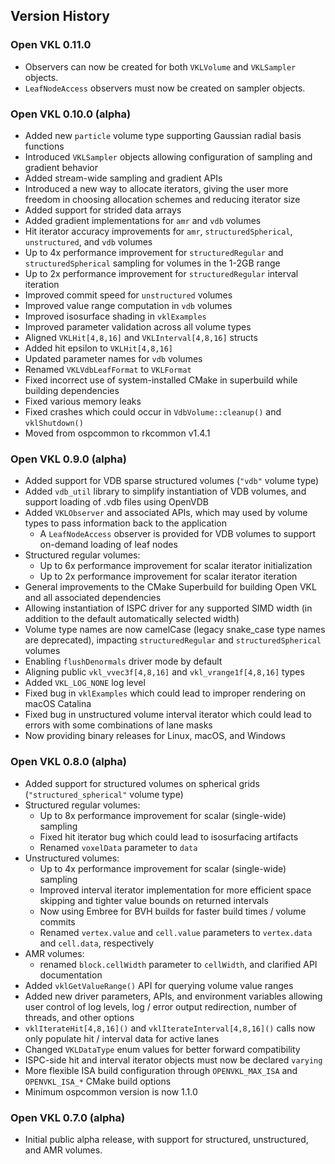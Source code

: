 Version History
---------------

### Open VKL 0.11.0

-   Observers can now be created for both `VKLVolume` and `VKLSampler` objects.
-   `LeafNodeAccess` observers must now be created on sampler objects.

### Open VKL 0.10.0 (alpha)

-   Added new `particle` volume type supporting Gaussian radial basis functions
-   Introduced `VKLSampler` objects allowing configuration of sampling and
    gradient behavior
-   Added stream-wide sampling and gradient APIs
-   Introduced a new way to allocate iterators, giving the user more freedom in
    choosing allocation schemes and reducing iterator size
-   Added support for strided data arrays
-   Added gradient implementations for `amr` and `vdb` volumes
-   Hit iterator accuracy improvements for `amr`, `structuredSpherical`,
    `unstructured`, and `vdb` volumes
-   Up to 4x performance improvement for `structuredRegular` and
    `structuredSpherical` sampling for volumes in the 1-2GB range
-   Up to 2x performance improvement for `structuredRegular` interval iteration
-   Improved commit speed for `unstructured` volumes
-   Improved value range computation in `vdb` volumes
-   Improved isosurface shading in `vklExamples`
-   Improved parameter validation across all volume types
-   Aligned `VKLHit[4,8,16]` and `VKLInterval[4,8,16]` structs
-   Added hit epsilon to `VKLHit[4,8,16]`
-   Updated parameter names for `vdb` volumes
-   Renamed `VKLVdbLeafFormat` to `VKLFormat`
-   Fixed incorrect use of system-installed CMake in superbuild while building
    dependencies
-   Fixed various memory leaks
-   Fixed crashes which could occur in `VdbVolume::cleanup()` and
    `vklShutdown()`
-   Moved from ospcommon to rkcommon v1.4.1

### Open VKL 0.9.0 (alpha)

-   Added support for VDB sparse structured volumes (`"vdb"` volume type)
-   Added `vdb_util` library to simplify instantiation of VDB volumes, and
    support loading of .vdb files using OpenVDB
-   Added `VKLObserver` and associated APIs, which may used by volume types to
    pass information back to the application
    - A `LeafNodeAccess` observer is provided for VDB volumes to support
      on-demand loading of leaf nodes
-   Structured regular volumes:
    -   Up to 6x performance improvement for scalar iterator initialization
    -   Up to 2x performance improvement for scalar iterator iteration
-   General improvements to the CMake Superbuild for building Open VKL and all
    associated dependencies
-   Allowing instantiation of ISPC driver for any supported SIMD width (in
    addition to the default automatically selected width)
-   Volume type names are now camelCase (legacy snake_case type names are
    deprecated), impacting `structuredRegular` and `structuredSpherical` volumes
-   Enabling `flushDenormals` driver mode by default
-   Aligning public `vkl_vvec3f[4,8,16]` and `vkl_vrange1f[4,8,16]` types
-   Added `VKL_LOG_NONE` log level
-   Fixed bug in `vklExamples` which could lead to improper rendering on macOS
    Catalina
-   Fixed bug in unstructured volume interval iterator which could lead to
    errors with some combinations of lane masks
-   Now providing binary releases for Linux, macOS, and Windows

### Open VKL 0.8.0 (alpha)

-   Added support for structured volumes on spherical grids
    (`"structured_spherical"` volume type)
-   Structured regular volumes:
    -   Up to 8x performance improvement for scalar (single-wide) sampling
    -   Fixed hit iterator bug which could lead to isosurfacing artifacts
    -   Renamed `voxelData` parameter to `data`
-   Unstructured volumes:
    -   Up to 4x performance improvement for scalar (single-wide) sampling
    -   Improved interval iterator implementation for more efficient space
        skipping and tighter value bounds on returned intervals
    -   Now using Embree for BVH builds for faster build times / volume commits
    -   Renamed `vertex.value` and `cell.value` parameters to `vertex.data` and
        `cell.data`, respectively
-   AMR volumes:
    -   renamed `block.cellWidth` parameter to `cellWidth`, and clarified API
        documentation
-   Added `vklGetValueRange()` API for querying volume value ranges
-   Added new driver parameters, APIs, and environment variables allowing user
    control of log levels, log / error output redirection, number of threads,
    and other options
-   `vklIterateHit[4,8,16]()` and `vklIterateInterval[4,8,16]()` calls now only
    populate hit / interval data for active lanes
-   Changed `VKLDataType` enum values for better forward compatibility
-   ISPC-side hit and interval iterator objects must now be declared `varying`
-   More flexible ISA build configuration through `OPENVKL_MAX_ISA` and
    `OPENVKL_ISA_*` CMake build options
-   Minimum ospcommon version is now 1.1.0

### Open VKL 0.7.0 (alpha)

-   Initial public alpha release, with support for structured, unstructured, and
    AMR volumes.
